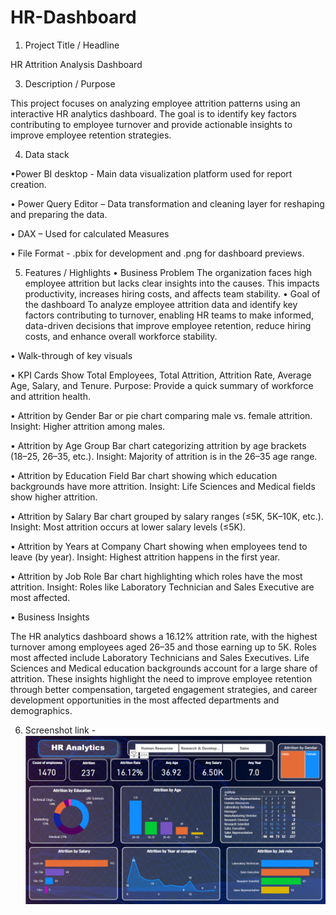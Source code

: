 # HR-Dashboard
1. Project Title / Headline
 
 HR Attrition Analysis Dashboard

3. Description / Purpose

This project focuses on analyzing employee attrition patterns using an interactive HR analytics dashboard. The goal is to identify key factors contributing to employee turnover and provide actionable insights to improve employee retention strategies.

4. Data stack

•Power BI desktop - Main data visualization platform used for report creation.

•	Power Query Editor – Data transformation and cleaning layer for reshaping and preparing the data.

•	DAX – Used for calculated Measures 

•	File Format - .pbix for development and .png for dashboard previews.

5. Features / Highlights
•	Business Problem
The organization faces high employee attrition but lacks clear insights into the causes. This impacts productivity, increases hiring costs, and affects team stability.
•	Goal of the dashboard
To analyze employee attrition data and identify key factors contributing to turnover, enabling HR teams to make informed, data-driven decisions that improve employee retention, reduce hiring costs, and enhance overall workforce stability.

•	Walk-through of key visuals

•	KPI Cards
Show Total Employees, Total Attrition, Attrition Rate, Average Age, Salary, and Tenure.
Purpose: Provide a quick summary of workforce and attrition health.

•	Attrition by Gender
Bar or pie chart comparing male vs. female attrition.
Insight: Higher attrition among males.

•	Attrition by Age Group
Bar chart categorizing attrition by age brackets (18–25, 26–35, etc.).
Insight: Majority of attrition is in the 26–35 age range.

•	Attrition by Education Field
Bar chart showing which education backgrounds have more attrition.
Insight: Life Sciences and Medical fields show higher attrition.

•	Attrition by Salary
Bar chart grouped by salary ranges (≤5K, 5K–10K, etc.).
Insight: Most attrition occurs at lower salary levels (≤5K).

•	Attrition by Years at Company
Chart showing when employees tend to leave (by year).
Insight: Highest attrition happens in the first year.

•	Attrition by Job Role
Bar chart highlighting which roles have the most attrition.
Insight: Roles like Laboratory Technician and Sales Executive are most affected.

•	Business Insights

The HR analytics dashboard shows a 16.12% attrition rate, with the highest turnover among employees aged 26–35 and those earning up to 5K. Roles most affected include Laboratory Technicians and Sales Executives. Life Sciences and Medical education backgrounds account for a large share of attrition. These insights highlight the need to improve employee retention through better compensation, targeted engagement strategies, and career development opportunities in the most affected departments and demographics.

6. Screenshot
   link -![dashboard preview](https://github.com/MohdSohil78/HR-dashboard/blob/main/Snapshort%20of%20the%20dashboard.png)



   
